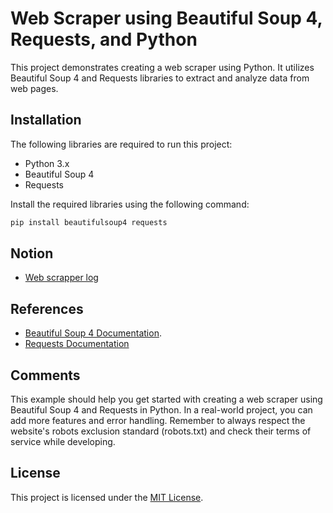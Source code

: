 # Web Scraper using Beautiful Soup 4, Requests, and Python

This project demonstrates creating a web scraper using Python. It utilizes Beautiful Soup 4 and Requests libraries to extract and analyze data from web pages.

## Installation

The following libraries are required to run this project:

- Python 3.x
- Beautiful Soup 4
- Requests

Install the required libraries using the following command:

```bash
pip install beautifulsoup4 requests
```

## Notion

- [Web scrapper log](https://www.notion.so/haminpark/Web-scrapper-b4f145b09f934fc99228b5a3524d4f21)

## References

- [Beautiful Soup 4 Documentation](https://www.crummy.com/software/BeautifulSoup/bs4/doc/).
- [Requests Documentation](https://docs.python-requests.org/en/latest/)

## Comments

This example should help you get started with creating a web scraper using Beautiful Soup 4 and Requests in Python. In a real-world project, you can add more features and error handling. Remember to always respect the website's robots exclusion standard (robots.txt) and check their terms of service while developing.

## License

This project is licensed under the [MIT License](LICENSE).

